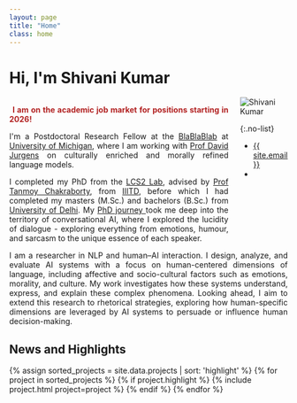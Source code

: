 ```yaml
---
layout: page
title: "Home"
class: home
---
```


# Hi, I'm Shivani Kumar

<div class="columns" markdown="1">

<div class="intro" markdown="1" style="text-align: justify; text-justify: inter-word;">
<p style="color:#b22222; font-weight:bold;">
  <i class="fas fa-briefcase" style="margin-right: 6px;"></i> I am on the academic job market for positions starting in 2026!
</p>

I'm a Postdoctoral Research Fellow at the <a href="https://blablablab.si.umich.edu/" target="_blank">BlaBlaBlab</a> at <a href="https://umich.edu/" target="_blank">University of Michigan</a>, where I am working with <a href="https://jurgens.people.si.umich.edu/" target="_blank">Prof David Jurgens</a> on culturally enriched and morally refined language models. 
<!-- On one hand, we dive deep into understanding how people from different cultures make decisions when the stakes are high and the moral lines are blurred. On the other, we explore the nuances of morality in everyday conversations. -->

I completed my PhD from the <a href="https://lcs2.in/" target="_blank">LCS2 Lab</a>, advised by <a href="https://www.tanmoychak.com/" target="_blank">Prof Tanmoy Chakraborty</a>, from <a href="https://www.iiitd.ac.in/" target="_blank">IIITD</a>, before which I had completed my masters (M.Sc.) and bachelors (B.Sc.) from <a href="https://www.du.ac.in/" target="_blank">University of Delhi</a>. My <a href="https://repository.iiitd.edu.in/xmlui/handle/123456789/1389" target="_blank">PhD journey <i class="fa-solid fa-book"></i></a> took me deep into the territory of conversational AI, where I explored the lucidity of dialogue - exploring everything from emotions, humour, and sarcasm to the unique essence of each speaker.

<!-- In my PhD, I worked in the area of conversational AI, with a focus on affective traits of the dialogue, such as emotions, humour, sarcasm, and speaker profile. -->

<!-- During my PhD, I interned at the MDSR lab at [Adobe Systems](https://www.adobe.com/) under the mentorship of [Dr. Sumit Bhatia](https://scholar.google.com/citations?user=8HVTWNkAAAAJ&hl=en&oi=ao) and [Mr. Milan Aggarwal](https://scholar.google.com/citations?user=YiMNG_QAAAAJ&hl=en), where I worked on creating a dialogue specific foundational model. -->

</div>

<div class="me" markdown="1">
<picture>
  <source srcset='/images/shivani.jpg' type='image/webp' />
  <img
    src='/images/shivani.jpg'
    alt='Shivani Kumar'>
</picture>

{:.no-list}
* <a href="mailto:{{ site.email }}">{{ site.email }}</a>
* <a href="https://www.linkedin.com/in/shivani-kumar-033780166" target="_blank"> <i class="fa-brands fa-linkedin"></i> </a> <a href="https://scholar.google.com/citations?user=pkUmpskAAAAJ&hl=en&authuser=2" target="_blank"> <i class="ai ai-google-scholar-square ai-1x"></i> </a> <a href="https://github.com/shivanik96" target="_blank"> <i class="fa-brands fa-github"></i> </a> <a href="https://x.com/Shivani_220" target="_blank"> <i class="fa-brands fa-twitter"></i> </a>
</div>

</div>

<div class="columns" markdown="1">
<div class ="intro"  markdown="1" style="text-align: justify; text-justify: inter-word;">
I am a researcher in NLP and human–AI interaction. I design, analyze, and evaluate AI systems with a focus on human-centered dimensions of language, including affective and socio-cultural factors such as emotions, morality, and culture. My work investigates how these systems understand, express, and explain these complex phenomena. Looking ahead, I aim to extend this research to rhetorical strategies, exploring how human-specific dimensions are leveraged by AI systems to persuade or influence human decision-making.

</div>
</div>

## News and Highlights

<div class="featured-projects">
  {% assign sorted_projects = site.data.projects | sort: 'highlight' %}
  {% for project in sorted_projects %}
    {% if project.highlight %}
      {% include project.html project=project %}
    {% endif %}
  {% endfor %}
</div>

<!-- 
## Featured <a href="{{ "/publications/" | relative_url }}">Publications</a>

<div class="featured-publications">
  {% assign sorted_publications = site.publications | sort: 'year' | reverse %}
  {% for pub in sorted_publications %}
    {% if pub.highlight %}
      <a href="{{ pub.pdf }}" class="publication">
        <strong>{{ pub.title }}</strong>
        <span class="authors">{% for author in pub.authors %}{{ author }}{% unless forloop.last %}, {% endunless %}{% endfor %}</span>.
        <i>{% if pub.venue %}{{ pub.venue }}, {% endif %}{{ pub.year }}</i>.
        {% for award in pub.awards %}<br/><span class="award"><i class="fas fa-{% if award == "Best Paper Award" %}trophy{% else %}award{% endif %}" aria-hidden="true"></i> {{ award }}</span>{% endfor %}
      </a>
    {% endif %}
  {% endfor %}
</div>

<a href="{{ "/publications/" | relative_url }}" class="button">
  <i class="fas fa-chevron-circle-right"></i>
  Show All Publications
</a>
 -->